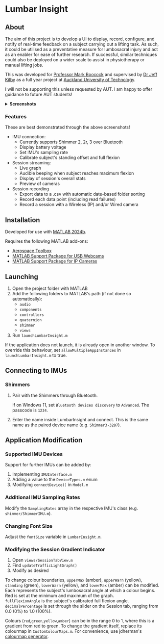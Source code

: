 # Lumbar Insight

## About

The aim of this project is to develop a UI to display, record, configure, and notify of real-time feedback on a subject carrying out a lifting task. As such, it could be utilised as a preventative measure for lumbosacral injury and act as an enabler for ease of further research. If successful, similar techniques could also be deployed on a wider scale to assist in physiotherapy or manual lifting jobs.

This was developed for [Professor Mark Boocock](https://academics.aut.ac.nz/mark.boocock) and supervised by [Dr Jeff Kilby](https://academics.aut.ac.nz/jeffrey.kilby) as a full year project at [Auckland University of Technology](https://www.aut.ac.nz/).

I will not be supporting this unless requested by AUT. I am happy to offer guidance to future AUT students!

<details>

<summary><b>Screenshots</b></summary>

#### IMU Configuration

![config_tab](https://github.com/user-attachments/assets/2fae066e-2180-491e-90a1-58542430874d)

#### Camera Configuration

![camera_tab](https://github.com/user-attachments/assets/096b2a8d-254b-4a25-901b-0c3bb1b85e00)

#### Session

![session_tab](https://github.com/user-attachments/assets/121ec315-b32a-43e3-b8cd-21e6931842a1)

</details>

### Features

These are best demonstrated through the above screenshots!

- IMU connection:
  - Currently supports Shimmer 2, 2r, 3 over Bluetooth
  - Display battery voltage
  - Set IMU's sampling rate
  - Calibrate subject's standing offset and full flexion
- Session streaming:
  - Live graph
  - Audible beeping when subject reaches maximum flexion
  - Display of session's overall stats
  - Preview of cameras
- Session recording 
  - Export data to a .csv with automatic date-based folder sorting
  - Record each data point (including read failures)
  - Record a session with a Wireless (IP) and/or Wired camera

## Installation

Developed for use with [MATLAB 2024b](https://mathworks.com/downloads/).

Requires the following MATLAB add-ons:

- [Aerospace Toolbox](https://mathworks.com/products/aerospace-toolbox.html)
- [MATLAB Support Package for USB Webcams](https://au.mathworks.com/matlabcentral/fileexchange/45182-matlab-support-package-for-usb-webcams)
- [MATLAB Support Package for IP Cameras](https://au.mathworks.com/matlabcentral/fileexchange/49824-matlab-support-package-for-ip-cameras)

## Launching

1. Open the project folder with MATLAB
2. Add the following folders to MATLAB's path (if not done so automatically):
   - `audio`
   - `components`
   - `controllers`
   - `quaternion`
   - `shimmer`
   - `views`
3. Run `launchLumbarInsight.m`

If the application does not launch, it is already open in another window. To override this behaviour, set `allowMultipleAppInstances` in `launchLumbarInsight.m` to true.

## Connecting to IMUs

### Shimmers

1. Pair with the Shimmers through Bluetooth.

   If on Windows 11, set `Bluetooth devices discovery` to `Advanced`.
   The passcode is `1234`.

2. Enter the name inside LumbarInsight and connect. This is the same name as the paired device name (e.g. `Shimmer3-3287`).

## Application Modification

### Supported IMU Devices

Support for further IMUs can be added by:

1. Implementing `IMUInterface.m`
2. Adding a value to the `DeviceTypes.m` enum
3. Modifying `connectDevice()` in `Model.m`

### Additional IMU Sampling Rates

Modify the `SamplingRates` array in the respective IMU's class (e.g. `shimmer/ShimmerIMU.m`).

### Changing Font Size

Adjust the `fontSize` variable in `LumbarInsight.m`.

### Modifying the Session Gradient Indicator

1. Open `views/SessionTabView.m`
2. Find `updateTrafficLightGraph()`
3. Modify as desired

To change colour boundaries, `upperMax` (amber), `upperWarn` (yellow), `standing` (green), `lowerWarn` (yellow), and `lowerMax` (amber) can be modified. Each represents the subject's lumbosacral angle at which a colour begins. Red is set at the minimum and maximum of the graph.\
`fullFlexionAngle` is the subject's calibrated full flexion angle. `decimalPercentage` is set through the slider on the Session tab, ranging from 0.0 (0%) to 1.0 (100%).

Colours (`red`,`green`,`yellow`,`amber`) can be in the range 0 to 1, where this is a gradient from red to green. To change the gradient itself, replace its colourmap in `CustomColourMaps.m`. For convenience, use jdherman's [colourmap generator](https://jdherman.github.io/colormap/).
